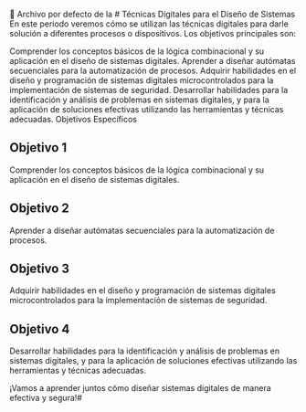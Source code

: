 :pushpin: Archivo por defecto de la # Técnicas Digitales para el Diseño de Sistemas
En este periodo veremos cómo se utilizan las técnicas digitales para darle solución a diferentes procesos o dispositivos. Los objetivos principales son:

Comprender los conceptos básicos de la lógica combinacional y su aplicación en el diseño de sistemas digitales.
Aprender a diseñar autómatas secuenciales para la automatización de procesos.
Adquirir habilidades en el diseño y programación de sistemas digitales microcontrolados para la implementación de sistemas de seguridad.
Desarrollar habilidades para la identificación y análisis de problemas en sistemas digitales, y para la aplicación de soluciones efectivas utilizando las herramientas y técnicas adecuadas.
Objetivos Específicos

## Objetivo 1
Comprender los conceptos básicos de la lógica combinacional y su aplicación en el diseño de sistemas digitales.

## Objetivo 2
Aprender a diseñar autómatas secuenciales para la automatización de procesos.

## Objetivo 3
Adquirir habilidades en el diseño y programación de sistemas digitales microcontrolados para la implementación de sistemas de seguridad.

## Objetivo 4
Desarrollar habilidades para la identificación y análisis de problemas en sistemas digitales, y para la aplicación de soluciones efectivas utilizando las herramientas y técnicas adecuadas.

¡Vamos a aprender juntos cómo diseñar sistemas digitales de manera efectiva y segura!#
